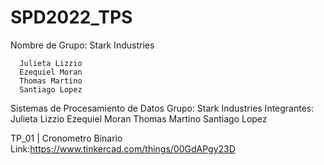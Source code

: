 # SPD2022_TPS

Nombre de Grupo: Stark Industries

      Julieta Lizzio
      Ezequiel Moran
      Thomas Martino
      Santiago Lopez
      
Sistemas de Procesamiento de Datos
Grupo: Stark Industries
Integrantes:
Julieta Lizzio
      Ezequiel Moran
      Thomas Martino
      Santiago Lopez

TP_01 | Cronometro Binario
Link:https://www.tinkercad.com/things/00GdAPgy23D
